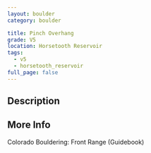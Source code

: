 ```yaml
---
layout: boulder
category: boulder

title: Pinch Overhang
grade: V5
location: Horsetooth Reservoir
tags:
  - v5
  - horsetooth_reservoir
full_page: false
---
```


## Description


## More Info
Colorado Bouldering: Front Range (Guidebook)
